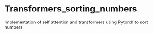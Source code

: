 # Transformers_sorting_numbers
Implementation of self attention and transformers using Pytorch to sort numbers
